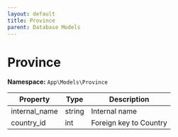 ```yaml
---
layout: default
title: Province
parent: Database Models
---
```


# Province

**Namespace:** `App\Models\Province`

| Property      | Type   | Description            |
| ------------- | ------ | ---------------------- |
| internal_name | string | Internal name          |
| country_id    | int    | Foreign key to Country |
